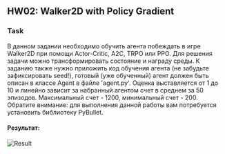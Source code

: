 ## HW02: Walker2D with Policy Gradient

### Task
В данном задании необходимо обучить агента побеждать в игре Walker2D при помощи Actor-Critic, A2C, TRPO или PPO. Для решения задачи можно трансформировать состояние и награду среды.
К заданию также нужно приложить код обучения агента (не забудьте зафиксировать seed!), готовый (уже обученный) агент должен быть описан в классе Agent в файле 'agent.py'.
Оценка выставляется от 1 до 10 и линейно зависит за набранный агентом счет в среднем за 50 эпизодов. Максимальный счет - 1200, минимальный счет - 200.
Обратите внимание: для выполнения данной работы вам потребуется установить библиотеку PyBullet.

#### Результат:
![Result](https://github.com/AnnaSmelova/RL/blob/main/hw02_walker2d/video/Walker2DBulletEnv-v0_best.gif)
